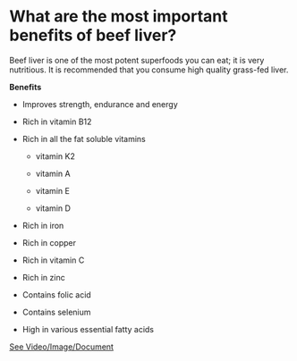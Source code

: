# What are the most important benefits of beef liver?

Beef liver is one of the most potent superfoods you can eat; it is very nutritious. It is recommended that you consume high quality grass-fed liver.

**Benefits**

- Improves strength, endurance and energy

- Rich in vitamin B12

- Rich in all the fat soluble vitamins

    - vitamin K2

    - vitamin A

    - vitamin E

    - vitamin D

- Rich in iron

- Rich in copper

- Rich in vitamin C

- Rich in zinc

- Contains folic acid

- Contains selenium

- High in various essential fatty acids

 [See Video/Image/Document](https://hls-player.drberg.com/asset?path=migrated-assets/beef-liver-is-the-most-nutritious-food-drberg-on-grass-fed-superfoods)